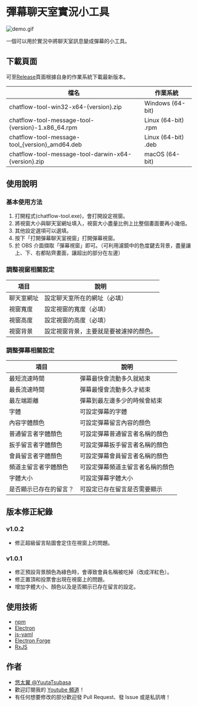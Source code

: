 # 彈幕聊天室實況小工具

![demo.gif](demo.gif)

一個可以用於實況中將聊天室訊息變成彈幕的小工具。

## 下載頁面

可至[Release](https://github.com/YuutaTsubasa/chatflow-tool/releases/)頁面根據自身的作業系統下載最新版本。

檔名 | 作業系統
--- | --- 
chatflow-tool-win32-x64-{version}.zip | Windows (64-bit)
chatflow-tool-message-tool-{version}-1.x86_64.rpm | Linux (64-bit) .rpm
chatflow-tool-message-tool_{version}_amd64.deb | Linux (64-bit) .deb
chatflow-tool-message-tool-darwin-x64-{version}.zip | macOS (64-bit)

## 使用說明

### 基本使用方法
1. 打開程式(chatflow-tool.exe)，會打開設定視窗。
2. 將視窗大小與聊天室網址填入，視窗大小盡量比例上比整個畫面要再小幾倍。
3. 其他設定選項可以選填。
4. 按下「打開彈幕聊天室視窗」打開彈幕視窗。
5. 於 OBS 介面擷取「彈幕視窗」即可。（可利用濾鏡中的色度鍵去背景，盡量讓上、下、右都貼齊畫面，讓超出的部分在左邊）

### 調整視窗相關設定

項目 | 說明
--- | --- 
聊天室網址 | 設定聊天室所在的網址（必填）
視窗寬度 | 設定視窗的寬度（必填）
視窗高度 | 設定視窗的高度（必填）
視窗背景 | 設定視窗背景，主要就是要被濾掉的顏色。

### 調整彈幕相關設定

項目 | 說明
--- | --- 
最短流速時間 | 彈幕最快會流動多久就結束
最長流速時間 | 彈幕最慢會流動多久才結束
最左端距離 | 彈幕到最左邊多少的時候會結束
字體 | 可設定彈幕的字體
內容字體顏色 | 可設定彈幕留言內容的顏色
普通留言者字體顏色 | 可設定彈幕普通留言者名稱的顏色
扳手留言者字體顏色 | 可設定彈幕扳手留言者名稱的顏色
會員留言者字體顏色 | 可設定彈幕會員留言者名稱的顏色
頻道主留言者字體顏色 | 可設定彈幕頻道主留言者名稱的顏色
字體大小 | 可設定彈幕字體大小
是否顯示已存在的留言？ | 可設定已存在留言是否需要顯示

## 版本修正紀錄
### v1.0.2
- 修正超級留言貼圖會定住在視窗上的問題。

### v1.0.1
- 修正預設背景顏色為綠色時，會導致會員名稱被吃掉（改成洋紅色）。
- 修正置頂和投票會出現在視窗上的問題。
- 增加字體大小、顏色以及是否顯示已存在留言的設定。

## 使用技術
- [npm](https://www.electronjs.org/)
- [Electron](https://www.electronjs.org/)
- [js-yaml](https://github.com/nodeca/js-yaml)
- [Electron Forge](https://www.electronforge.io/)
- [RxJS](https://rxjs.dev/)


## 作者
- [悠太翼 @YuutaTsubasa](http://yutaii.run/twitter)
- 歡迎訂閱我的 [Youtube 頻道](http://yutaii.run/youtube)！
- 有任何想要修改的部分歡迎發 Pull Request、發 Issue 或是私訊唷！
